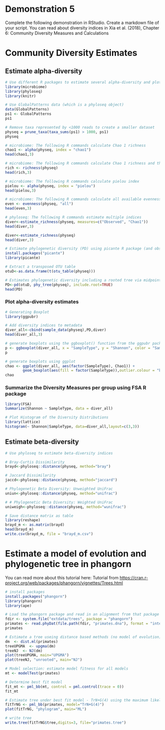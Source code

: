 # Demonstration 5                      
Complete the following demonstration in RStudio. Create a markdown file of your script. You can read about diversity indices in Xia et al. (2018), Chapter 6: Community Diversity Measures and Calculations

# Community Diversity Estimates

## Estimate alpha-diversity
```r
# Use different R packages to estimate several alpha-diversity and plot the results
library(microbiome)
library(phyloseq)
library(knitr)

# Use GlobalPatterns data (which is a phyloseq object)
data(GlobalPatterns)
ps1 <- GlobalPatterns
ps1

# Remove taxa represented by <1000 reads to create a smaller dataset
physeq = prune_taxa(taxa_sums(ps1) > 1000, ps1)
physeq

# microbiome: The following R commands calculate Chao 1 richness
chao1 <- alpha(physeq, index = "chao1")
head(chao1,3)

# microbiome: The following R commands calculate Chao 1 richness and the observed taxa
rich <- richness(physeq)
head(rich,3)

# microbiome: The following R commands calculate pielou index
pielou <- alpha(physeq, index = "pielou")
head(pielou,3)

# microbiome: The following R commands calculate all available evenness measures 
even <- evenness(physeq, "all")
head(even,3)

# phyloseq: The following R commands estimate multiple indices
diver<-estimate_richness(physeq, measures=c("Observed", "Chao1"))
head(diver,3)

diver<-estimate_richness(physeq)
head(diver,3)

# Estimate phylogenetic diversity (PD) using picante R package (and observed taxa)
install.packages("picante")
library(picante)

# Extract a transposed OTU table
otuD<-as.data.frame(t(otu_table(physeq)))

# Estimates phylogenetic diversity including a rooted tree via midpoint rooting
PD<-pd(otuD, phy_tree(physeq), include.root=TRUE)
head(PD)
```
### Plot alpha-diversity estimates
```r
# Generating Boxplot
library(ggpubr)

# Add diversity indices to metadata
diver_all<-cbind(sample_data(physeq),PD,diver)
head(diver_all,3)

# generate boxplots using the ggboxplot() function from the ggpubr package
p <- ggboxplot(diver_all, x = "SampleType", y = "Shannon", color = "SampleType", add = "jitter", shape = "SampleType")
p

# generate boxplots using ggplot
chao <- ggplot(diver_all, aes(factor(SampleType), Chao1)) +
        geom_boxplot(aes(fill = factor(SampleType)),outlier.colour = "black", outlier.size = 1)+ geom_jitter(size=1,shape=1)+ ggtitle("Chao1 richness")+labs(y = "Chao1 richness")
chao
```
### Summarize the Diversity Measures per group using FSA R package
```r
library(FSA)
Summarize(Shannon ~ SampleType, data = diver_all)

# Plot Histogram of the Diversity Distributions
library(lattice)
histogram(~ Shannon|SampleType, data=diver_all,layout=c(3,3))
```
## Estimate beta-diversity
```r
# Use phyloseq to estimate beta-diversity indices

# Bray-Curtis Dissimilarity
brayd<-phyloseq::distance(physeq, method="bray")

# Jaccard Dissimilarity
jaccd<-phyloseq::distance(physeq, method="jaccard")

# Phylogenetic Beta Diversity: Unweighted UniFrac
uniun<-phyloseq::distance(physeq, method="unifrac")

# # Phylogenetic Beta Diversity: Weighted UniFrac
uniweigh<-phyloseq::distance(physeq, method="wunifrac")

# Save distance matrix as table
library(reshape)
brayd_m <- as.matrix(brayd)
head(brayd_m)
write.csv(brayd_m, file = "brayd_m.csv")
```
# Estimate a model of evolution and phylogenetic tree in phangorn
You can read more about this tutorial here: Tutorial from https://cran.r-project.org/web/packages/phangorn/vignettes/Trees.html

```r
# install packages
install.packages("phangorn")
library(phangorn)
library(ape)

# Load the phangorn package and read in an alignment from that package
fdir <- system.file("extdata/trees", package = "phangorn")
primates <- read.phyDat(file.path(fdir, "primates.dna"), format = "interleaved")
primates

# Estimate a tree useing distance based methods (no model of evolution)
dm  <- dist.ml(primates)
treeUPGMA  <- upgma(dm)
treeNJ  <- NJ(dm)
plot(treeUPGMA, main="UPGMA")
plot(treeNJ, "unrooted", main="NJ")

# Model selection: estimate model fitness for all models
mt <- modelTest(primates)

# Determine best fit model
fit_mt <- pml_bb(mt, control = pml.control(trace = 0))
fit_mt

# Estimate tree under best fit model - TrN+G(4) using the maximum likelihood (ML)
fitTrNG <- pml_bb(primates, model="TrN+G(4)")
plot(fitTrNG, "phylogram", main="ML")

# write tree
write.tree(fitTrNG$tree,digits=3, file="primates.tree")
```
